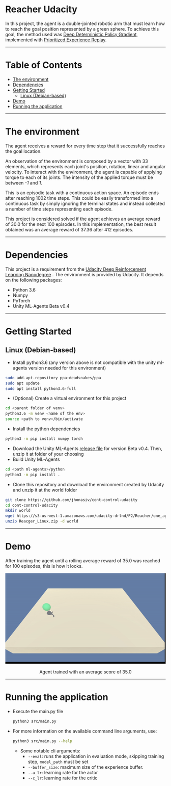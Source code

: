 # Reacher Udacity

In this project, the agent is a double-jointed robotic arm that must learn how to reach the goal
position represented by a green sphere. To achieve this goal, the method used was
[Deep Deterministic Policy Gradient](https://arxiv.org/abs/1509.02971), implemented
with [Prioritized Experience Replay](https://arxiv.org/abs/1511.05952).

---

# Table of Contents

- [The environment](#the-environment)
- [Dependencies](#dependencies)
- [Getting Started](#getting-started)
  - [Linux (Debian-based)](#linux-debian-based)
- [Demo](#demo)
- [Running the application](#running-the-application)

---

# The environment

The agent receives a reward for every time step that it successfully reaches the goal location.

An observation of the environment is composed by a vector with 33 elements, which represents each
joint's position, rotation, linear and angular velocity. To interact with the environment, the agent
is capable of applying torque to each of its joints. The intensity of the applied torque must be
between *-1* and *1*.

This is an episodic task with a continuous action space. An episode ends after reaching 1002 time
steps. This could be easily transformed into a continuous task by simply ignoring the terminal
states and instead collected a number of time steps representing each episode.

This project is considered solved if the agent achieves an average reward of 30.0 for the next 100
episodes. In this implementation, the best result obtained was an average reward of 37.36 after 412
episodes.

---

# Dependencies

This project is a requirement from
the [Udacity Deep Reinforcement Learning Nanodegree](https://www.udacity.com/course/deep-reinforcement-learning-nanodegree--nd893)
. The environment is provided by Udacity. It depends on the following packages:

- Python 3.6
- Numpy
- PyTorch
- Unity ML-Agents Beta v0.4

---

# Getting Started

## Linux (Debian-based)

- Install python3.6 (any version above is not compatible with the unity ml-agents version needed for
  this environment)

``` bash
sudo add-apt-repository ppa:deadsnakes/ppa
sudo apt update
sudo apt install python3.6-full
```

- (Optional) Create a virtual environment for this project

```bash
cd <parent folder of venv>
python3.6 -m venv <name of the env>
source <path to venv>/bin/activate
```

- Install the python dependencies

``` bash
python3 -m pip install numpy torch
```

- Download the Unity
  ML-Agents [release file](https://github.com/Unity-Technologies/ml-agents/releases/tag/0.4.0b) for
  version Beta v0.4. Then, unzip it at folder of your choosing
- Build Unity ML-Agents

```bash
cd <path ml-agents>/python
python3 -m pip install .
```

- Clone this repository and download the environment created by Udacity and unzip it at the world
  folder

```bash
git clone https://github.com/jhonasiv/cont-control-udacity
cd cont-control-udacity
mkdir world
wget https://s3-us-west-1.amazonaws.com/udacity-drlnd/P2/Reacher/one_agent/Reacher_Linux.zip
unzip Reacger_Linux.zip -d world
```

---

# Demo

After training the agent until a rolling average reward of 35.0 was reached for 100 episodes, this
is how it looks.

<p align="center">
  <img src="resources/reacher.gif" alt="animated"/>
  <p align="center">Agent trained with an average score of 35.0</p>
</p>

---

# Running the application

- Execute the main.py file
  ```bash
  python3 src/main.py
  ```
- For more information on the available command line arguments, use:
  ```bash
  python3 src/main.py --help
  ```
    - Some notable cli arguments:
        - `--eval`: runs the application in evaluation mode, skipping training step, `model_path`
          must be set
        - `--buffer_size`: maximum size of the experience buffer.
        - `--a_lr`: learning rate for the actor
        - `--c_lr`: learning rate for the critic
